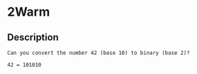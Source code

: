 # 2Warm

## Description
```
Can you convert the number 42 (base 10) to binary (base 2)?
```

```
42 = 101010
```